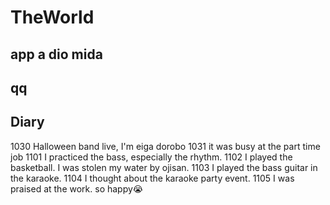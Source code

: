 # TheWorld
 
## app a dio mida
## qq

## Diary
1030 Halloween band live, I'm eiga dorobo </b>
1031 it was busy at the part time job
1101 I practiced the bass, especially the rhythm.
1102 I played the basketball. I was stolen my water by ojisan. 
1103 I played the bass guitar in the karaoke.
1104 I thought about the karaoke party event.
1105 I was praised at the work. so happy😭

